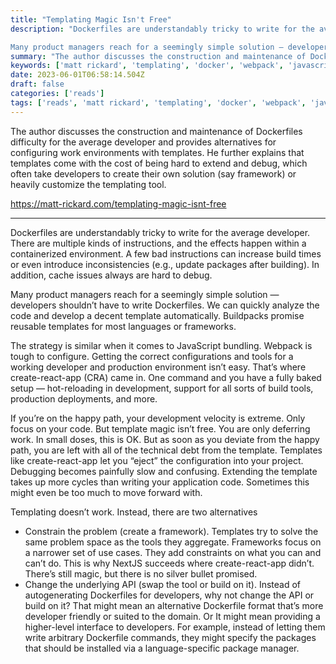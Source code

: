 ```yaml
---
title: "Templating Magic Isn't Free"
description: "Dockerfiles are understandably tricky to write for the average developer. There are multiple kinds of instructions, and the effects happen within a containerized environment. A few bad instructions can increase build times or even introduce inconsistencies (e.g., update packages after building). In addition, cache issues always are hard to debug.

Many product managers reach for a seemingly simple solution — developers shouldn’t have to write Dockerfiles. We can quickly analyze the code and deve"
summary: "The author discusses the construction and maintenance of Dockerfiles difficulty for the average developer and provides alternatives for configuring work environments with templates. He further explains that templates come with the cost of being hard to extend and debug, which often take developers to create their own solution (say framework) or heavily customize the templating tool."
keywords: ['matt rickard', 'templating', 'docker', 'webpack', 'javascript']
date: 2023-06-01T06:58:14.504Z
draft: false
categories: ['reads']
tags: ['reads', 'matt rickard', 'templating', 'docker', 'webpack', 'javascript']
---
```


The author discusses the construction and maintenance of Dockerfiles difficulty for the average developer and provides alternatives for configuring work environments with templates. He further explains that templates come with the cost of being hard to extend and debug, which often take developers to create their own solution (say framework) or heavily customize the templating tool.

https://matt-rickard.com/templating-magic-isnt-free

---

Dockerfiles are understandably tricky to write for the average developer. There are multiple kinds of instructions, and the effects happen within a containerized environment. A few bad instructions can increase build times or even introduce inconsistencies (e.g., update packages after building). In addition, cache issues always are hard to debug.

Many product managers reach for a seemingly simple solution — developers shouldn’t have to write Dockerfiles. We can quickly analyze the code and develop a decent template automatically. Buildpacks promise reusable templates for most languages or frameworks.

The strategy is similar when it comes to JavaScript bundling. Webpack is tough to configure. Getting the correct configurations and tools for a working developer and production environment isn’t easy. That’s where create-react-app (CRA) came in. One command and you have a fully baked setup — hot-reloading in development, support for all sorts of build tools, production deployments, and more.

If you’re on the happy path, your development velocity is extreme. Only focus on your code. But template magic isn’t free. You are only deferring work. In small doses, this is OK. But as soon as you deviate from the happy path, you are left with all of the technical debt from the template. Templates like create-react-app let you “eject” the configuration into your project. Debugging becomes painfully slow and confusing. Extending the template takes up more cycles than writing your application code. Sometimes this might even be too much to move forward with.

Templating doesn’t work. Instead, there are two alternatives

*   Constrain the problem (create a framework). Templates try to solve the same problem space as the tools they aggregate. Frameworks focus on a narrower set of use cases. They add constraints on what you can and can’t do. This is why NextJS succeeds where create-react-app didn’t. There’s still magic, but there is no silver bullet promised.
*   Change the underlying API (swap the tool or build on it). Instead of autogenerating Dockerfiles for developers, why not change the API or build on it? That might mean an alternative Dockerfile format that’s more developer friendly or suited to the domain. Or It might mean providing a higher-level interface to developers. For example, instead of letting them write arbitrary Dockerfile commands, they might specify the packages that should be installed via a language-specific package manager.